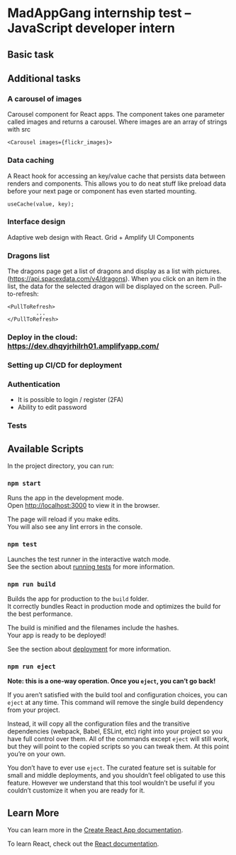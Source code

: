 # MadAppGang internship test – JavaScript developer intern

## Basic task

## Additional tasks
### A carousel of images
Carousel component for React apps. The component takes one parameter called images and returns a carousel. Where images are an array of strings with src
```
<Carousel images={flickr_images}>
```
### Data caching
 A React hook for accessing an key/value cache that persists data between renders and components. This allows you to do neat stuff like preload data before your next page or component has even started mounting.
```
useCache(value, key);
```
### Interface design
Adaptive web design with React. Grid + Amplify UI Components
### Dragons list
The dragons page get a list of dragons and display as a list with pictures. (https://api.spacexdata.com/v4/dragons). When you click on an item in the list, the data for the selected dragon will be displayed on the screen.
Pull-to-refresh:
```
<PullToRefresh>
         ...
</PullToRefresh>
```
### Deploy in the cloud: https://dev.dhqyjrhilrh01.amplifyapp.com/
### Setting up CI/CD for deployment
### Authentication
- It is possible to login / register (2FA)
- Ability to edit password
### Tests

## Available Scripts

In the project directory, you can run:

### `npm start`

Runs the app in the development mode.\
Open [http://localhost:3000](http://localhost:3000) to view it in the browser.

The page will reload if you make edits.\
You will also see any lint errors in the console.

### `npm test`

Launches the test runner in the interactive watch mode.\
See the section about [running tests](https://facebook.github.io/create-react-app/docs/running-tests) for more information.

### `npm run build`

Builds the app for production to the `build` folder.\
It correctly bundles React in production mode and optimizes the build for the best performance.

The build is minified and the filenames include the hashes.\
Your app is ready to be deployed!

See the section about [deployment](https://facebook.github.io/create-react-app/docs/deployment) for more information.

### `npm run eject`

**Note: this is a one-way operation. Once you `eject`, you can’t go back!**

If you aren’t satisfied with the build tool and configuration choices, you can `eject` at any time. This command will remove the single build dependency from your project.

Instead, it will copy all the configuration files and the transitive dependencies (webpack, Babel, ESLint, etc) right into your project so you have full control over them. All of the commands except `eject` will still work, but they will point to the copied scripts so you can tweak them. At this point you’re on your own.

You don’t have to ever use `eject`. The curated feature set is suitable for small and middle deployments, and you shouldn’t feel obligated to use this feature. However we understand that this tool wouldn’t be useful if you couldn’t customize it when you are ready for it.

## Learn More

You can learn more in the [Create React App documentation](https://facebook.github.io/create-react-app/docs/getting-started).

To learn React, check out the [React documentation](https://reactjs.org/).
